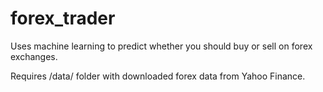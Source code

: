 # forex_trader

Uses machine learning to predict whether you should buy or sell on forex exchanges.

Requires /data/ folder with downloaded forex data from Yahoo Finance.
